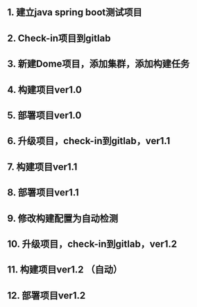 ## 1. 建立java spring boot测试项目
## 2. Check-in项目到gitlab
## 3. 新建Dome项目，添加集群，添加构建任务
## 4. 构建项目ver1.0
## 5. 部署项目ver1.0
## 6. 升级项目，check-in到gitlab，ver1.1
## 7. 构建项目ver1.1
## 8. 部署项目ver1.1
## 9. 修改构建配置为自动检测
## 10. 升级项目，check-in到gitlab，ver1.2
## 11. 构建项目ver1.2 （自动）
## 12. 部署项目ver1.2

